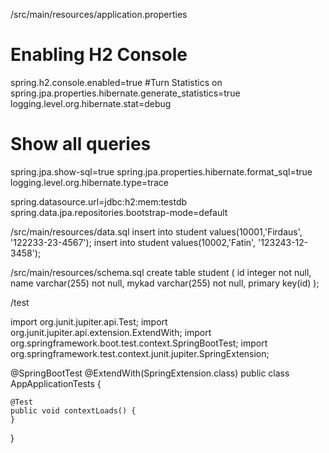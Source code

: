/src/main/resources/application.properties

# Enabling H2 Console
spring.h2.console.enabled=true
#Turn Statistics on
spring.jpa.properties.hibernate.generate_statistics=true
logging.level.org.hibernate.stat=debug
# Show all queries
spring.jpa.show-sql=true
spring.jpa.properties.hibernate.format_sql=true
logging.level.org.hibernate.type=trace

spring.datasource.url=jdbc:h2:mem:testdb
spring.data.jpa.repositories.bootstrap-mode=default

/src/main/resources/data.sql
insert into student values(10001,'Firdaus', '122233-23-4567');
insert into student values(10002,'Fatin', '123243-12-3458');

/src/main/resources/schema.sql
create table student
(
   id integer not null,
   name varchar(255) not null,
   mykad varchar(255) not null,
   primary key(id)
);

/test 

import org.junit.jupiter.api.Test;
import org.junit.jupiter.api.extension.ExtendWith;
import org.springframework.boot.test.context.SpringBootTest;
import org.springframework.test.context.junit.jupiter.SpringExtension;

@SpringBootTest
@ExtendWith(SpringExtension.class)
public class AppApplicationTests {

    @Test
    public void contextLoads() {
    }

}